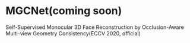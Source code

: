 # MGCNet(coming soon)
Self-Supervised Monocular 3D Face Reconstruction by Occlusion-Aware Multi-view Geometry Consistency(ECCV 2020, official)
